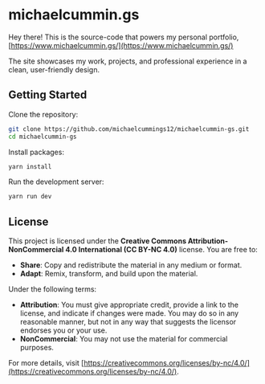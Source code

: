 # michaelcummin.gs

Hey there! This is the source-code that powers my personal portfolio, [https://www.michaelcummin.gs/](https://www.michaelcummin.gs/) 

The site showcases my work, projects, and professional experience in a clean, user-friendly design.

## Getting Started

Clone the repository:

```bash
git clone https://github.com/michaelcummings12/michaelcummin-gs.git
cd michaelcummin-gs
```

Install packages:

```bash
yarn install
```

Run the development server:

```bash
yarn run dev
```

## License

This project is licensed under the **Creative Commons Attribution-NonCommercial 4.0 International (CC BY-NC 4.0)** license. You are free to:

- **Share**: Copy and redistribute the material in any medium or format.
- **Adapt**: Remix, transform, and build upon the material.

Under the following terms:

- **Attribution**: You must give appropriate credit, provide a link to the license, and indicate if changes were made. You may do so in any reasonable manner, but not in any way that suggests the licensor endorses you or your use.
- **NonCommercial**: You may not use the material for commercial purposes.

For more details, visit [https://creativecommons.org/licenses/by-nc/4.0/](https://creativecommons.org/licenses/by-nc/4.0/).